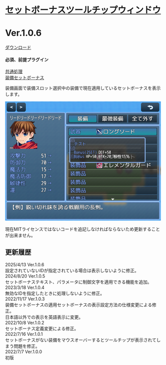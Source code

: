 # [セットボーナスツールチップウィンドウ](https://raw.githubusercontent.com/nuun888/MZ/master/NUUN_SetBonusWindow.js)
# Ver.1.0.6
[ダウンロード](https://raw.githubusercontent.com/nuun888/MZ/master/NUUN_SetBonusWindow.js)
#### 必須、前提プラグイン
[共通処理](https://github.com/nuun888/MZ/blob/master/README/Base.md)  
[装備セットボーナス](https://github.com/nuun888/MZ/blob/master/README/SetBonusEquip.md)  

装備画面で装備スロット選択中の装備で現在適用しているセットボーナスを表示します。  

![画像](img/SetBonusEquip1.png)  

現在MITライセンスではないコードを追記しなければならないため更新することが出来ません。  

## 更新履歴
2025/4/13 Ver.1.0.6  
設定されていないIDが指定されている場合は表示しないように修正。  
2024/8/20 Ver.1.0.5  
セットボーナステキスト、パラメータに制御文字を適用できる機能を追加。  
2023/3/18 Ver.1.0.4  
無効なIDを指定したときに処理しないように修正。  
2022/11/17 Ver.1.0.3  
装備セットボーナスの適用セットボーナスの表示設定方法の仕様変更による修正。  
日本語以外での表示を英語表示に変更。  
2022/10/8 Ver.1.0.2  
セットボーナス定義変更による修正。  
2022/7/16 Ver.1.0.1  
セットボーナスがない装備をマウスオーバーするとツールチップが表示されてしまう問題を修正。  
2022/7/7 Ver.1.0.0  
初版  
